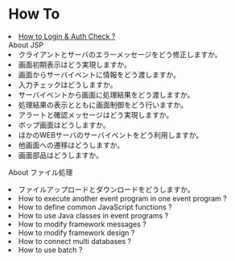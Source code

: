 <H1>How To</H1>

<li><a href="how_to.logincheck.md">How to Login & Auth  Check ? </a>
<br>
About JSP

<li>クライアントとサーバのエラーメッセージをどう修正しますか。

<li>画面初期表示はどう実現しますか。
<li>画面からサーバイベントに情報をどう渡しますか。
<li>入力チェックはどうしますか。
<li>サーバイベントから画面に処理結果をどう渡しますか。
<li>処理結果の表示とともに画面制御をどう行いますか。
<li>アラートと確認メッセージはどう実現しますか。
<li>ポップ画面はどうしますか。
<li>ほかのWEBサーバのサーバイベントをどう利用しますか。
<li>他画面への遷移はどうしますか。
<li>画面部品はどうしますか。

About 
ファイル処理
<li>ファイルアップロードとダウンロードをどうしますか。



<li>How to execute another event program in one event program ?
<li>How to define common JavaScript functions ?
<li>How to use Java classes in event programs ?
<li>How to modify framework messages ?
<li>How to modify framework design ?
<li>How to connect multi databases ?
<li>How to use batch ?
